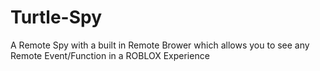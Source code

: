 # Turtle-Spy
A Remote Spy with a built in Remote Brower which allows you to see any Remote Event/Function in a ROBLOX Experience
